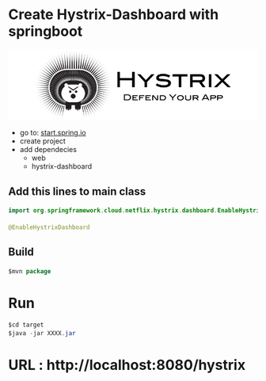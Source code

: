 # Create Hystrix-Dashboard with springboot
![logo](./hystrix.png)
* go to: [start.spring.io](start.spring.io)  
* create project  
* add dependecies
  * web
  * hystrix-dashboard

## Add this lines to main class

```java
import org.springframework.cloud.netflix.hystrix.dashboard.EnableHystrixDashboard;

@EnableHystrixDashboard
```

## Build

```java
$mvn package
```

# Run
```java
$cd target
$java -jar XXXX.jar
```

# URL : http://localhost:8080/hystrix